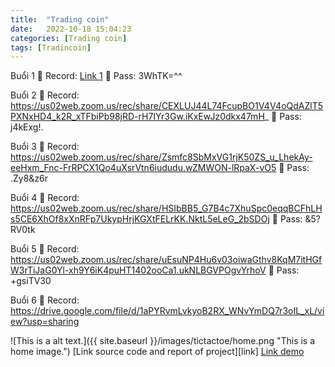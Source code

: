 ```yaml
---
title:  "Trading coin"
date:   2022-10-18 15:04:23
categories: [Trading coin]
tags: [Tradincoin]
---
```

Buổi 1 📍  Record: [Link 1][buoi1]
📍  Pass: 3WhTK=^^


Buổi 2 📍  Record: https://us02web.zoom.us/rec/share/CEXLUJ44L74FcupBO1V4V4oQdAZlT5PXNxHD4_k2R_xTFbiPb98jRD-rH7IYr3Gw.iKxEwJz0dkx47mH_
📍  Pass: j4kExg!.


Buổi 3 📍  Record: https://us02web.zoom.us/rec/share/Zsmfc8SbMxVG1rjK50ZS_u_LhekAy-eeHxm_Fnc-FrRPCX1Qo4uXsrVtn6iududu.wZMWON-lRpaX-vO5
📍  Pass: .Zy8&z6r


Buổi 4 📍  Record: https://us02web.zoom.us/rec/share/HSIbBB5_G7B4c7XhuSpc0eqqBCFhLHs5CE6XhOf8xXnRFp7UkypHrjKGXtFELrKK.NktL5eLeG_2bSDOj
📍  Pass: &5?RV0tk


Buổi 5 📍  Record: https://us02web.zoom.us/rec/share/uEsuNP4Hu6v03oiwaGthv8KqM7itHGfW3rTiJaG0Yl-xh9Y6iK4puHT1402ooCa1.ukNLBGVPOgvYrhoV
📍  Pass: +gsiTV30 


Buổi 6 📍  Record: https://drive.google.com/file/d/1aPYRvmLvkyoB2RX_WNvYmDQ7r3oIL_xL/view?usp=sharing


![This is a alt text.]({{ site.baseurl }}/images/tictactoe/home.png "This is a home image.")
[Link source code and report of project][link]
[Link demo][demo]

[buoi1]:      https://us02web.zoom.us/rec/share/u5ScIdpHYns-1TkNG5v5b5q0hECFlpKoNC8f8v4OR5Q_TTKwhbS3fFiFOrswczR-.hYC_DWYVqKlpOACl
[demo]: https://thuongx1bg.github.io/react_app_tictactoe/
